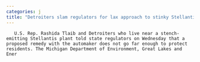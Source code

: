 ```yaml
---
categories: j
title: "Detroiters slam regulators for lax approach to stinky Stellantis plant"
---
```


      
      

      
       U.S. Rep. Rashida Tlaib and Detroiters who live near a stench-emitting Stellantis plant told state regulators on Wednesday that a proposed remedy with the automaker does not go far enough to protect residents. The Michigan Department of Environment, Great Lakes and Ener